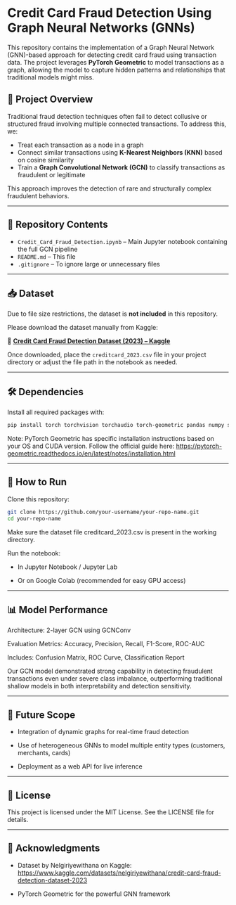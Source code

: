 # Credit Card Fraud Detection Using Graph Neural Networks (GNNs)

This repository contains the implementation of a Graph Neural Network (GNN)-based approach for detecting credit card fraud using transaction data. The project leverages **PyTorch Geometric** to model transactions as a graph, allowing the model to capture hidden patterns and relationships that traditional models might miss.

## 📌 Project Overview

Traditional fraud detection techniques often fail to detect collusive or structured fraud involving multiple connected transactions. To address this, we:

- Treat each transaction as a node in a graph
- Connect similar transactions using **K-Nearest Neighbors (KNN)** based on cosine similarity
- Train a **Graph Convolutional Network (GCN)** to classify transactions as fraudulent or legitimate

This approach improves the detection of rare and structurally complex fraudulent behaviors.

---

## 📁 Repository Contents

- `Credit_Card_Fraud_Detection.ipynb` – Main Jupyter notebook containing the full GCN pipeline
- `README.md` – This file
- `.gitignore` – To ignore large or unnecessary files

---

## 📥 Dataset

Due to file size restrictions, the dataset is **not included** in this repository.

Please download the dataset manually from Kaggle:

🔗 **[Credit Card Fraud Detection Dataset (2023) – Kaggle](https://www.kaggle.com/datasets/nelgiriyewithana/credit-card-fraud-detection-dataset-2023/data)**

Once downloaded, place the `creditcard_2023.csv` file in your project directory or adjust the file path in the notebook as needed.

---

## 🛠️ Dependencies

Install all required packages with:

```bash
pip install torch torchvision torchaudio torch-geometric pandas numpy scikit-learn matplotlib
```
Note: PyTorch Geometric has specific installation instructions based on your OS and CUDA version. Follow the official guide here: https://pytorch-geometric.readthedocs.io/en/latest/notes/installation.html

---

## 🚀 How to Run
Clone this repository:

```bash
git clone https://github.com/your-username/your-repo-name.git
cd your-repo-name
```
Make sure the dataset file creditcard_2023.csv is present in the working directory.

Run the notebook:

- In Jupyter Notebook / Jupyter Lab

- Or on Google Colab (recommended for easy GPU access)

---

## 📊 Model Performance
Architecture: 2-layer GCN using GCNConv

Evaluation Metrics: Accuracy, Precision, Recall, F1-Score, ROC-AUC

Includes: Confusion Matrix, ROC Curve, Classification Report

Our GCN model demonstrated strong capability in detecting fraudulent transactions even under severe class imbalance, outperforming traditional shallow models in both interpretability and detection sensitivity.

---

## 🧠 Future Scope
- Integration of dynamic graphs for real-time fraud detection

- Use of heterogeneous GNNs to model multiple entity types (customers, merchants, cards)

- Deployment as a web API for live inference

---

## 📄 License
This project is licensed under the MIT License. See the LICENSE file for details.

---

## 🙌 Acknowledgments
- Dataset by Nelgiriyewithana on Kaggle: https://www.kaggle.com/datasets/nelgiriyewithana/credit-card-fraud-detection-dataset-2023

- PyTorch Geometric for the powerful GNN framework


